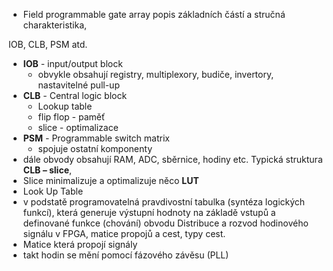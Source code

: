 - Field programmable gate array 
popis základních částí a stručná charakteristika, 

IOB, CLB, PSM atd. 
- **IOB** - input/output block
	- obvykle obsahují registry, multiplexory, budiče, invertory, nastavitelné pull-up
- **CLB** - Central logic block
	- Lookup table
	- flip flop - paměť
	- slice - optimalizace
- **PSM** - Programmable switch matrix
	- spojuje ostatní komponenty
- dále obvody obsahují RAM, ADC, sběrnice, hodiny etc.
Typická struktura 
**CLB – slice**, 
- Slice minimalizuje a optimalizuje něco
**LUT** 
- Look Up Table
- v podstatě programovatelná pravdivostní tabulka (syntéza logických funkcí), která generuje výstupní hodnoty na základě vstupů a definované funkce (chování) obvodu
Distribuce a rozvod hodinového signálu v FPGA, matice propojů a cest, typy cest.
- Matice která propojí signály
- takt hodin se mění pomocí fázového závěsu (PLL)